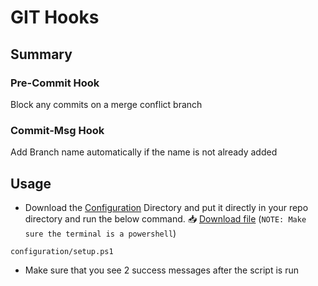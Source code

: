 # GIT Hooks

## Summary

### Pre-Commit Hook
Block any commits on a merge conflict branch

### Commit-Msg Hook
Add Branch name automatically if the name is not already added


## Usage
* Download the [Configuration](./configuration/) Directory and put it directly in your repo directory and run the below command. 📥 [Download file](https://download-directory.github.io/?url=https%3A%2F%2Fgithub.com%2Fnishithcv%2Fsfutility%2Ftree%2Fmain%2Fgit%2Fhooks%2Fconfiguration)  (`NOTE: Make sure the terminal is a powershell`)
```
configuration/setup.ps1
```
* Make sure that you see 2 success messages after the script is run